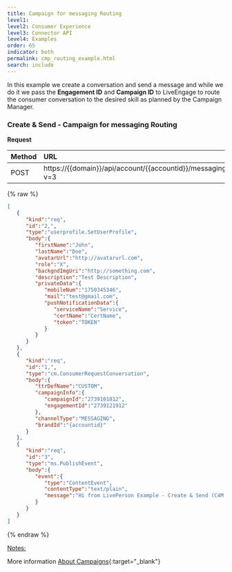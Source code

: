 ```yaml
---
title: Campaign for messaging Routing
level1:
level2: Consumer Experience
level3: Connector API
level4: Examples
order: 65
indicator: both
permalink: cmp_routing_example.html
search: include
---
```


In this example we create a conversation and send a message and while we do it we pass the **Engagement ID** and **Campaign ID** to LiveEngage to route the consumer conversation to the desired skill as planned by the Campaign Manager.



### Create & Send - Campaign for messaging Routing

**Request**

| Method | URL  |
| :--- | :--- |
| POST | https://\{\{domain\}\}/api/account/\{\{accountid\}\}/messaging/consumer/conversation?v=3 |

{% raw %}
```json
[  
   {  
      "kind":"req",
      "id":"2,",
      "type":"userprofile.SetUserProfile",
      "body":{  
         "firstName":"John",
         "lastName":"Doe",
         "avatarUrl":"http://avatarurl.com",
         "role":"X",
         "backgndImgUri":"http://something.com",
         "description":"Test Description",
         "privateData":{  
            "mobileNum":"1750345346",
            "mail":"test@gmail.com",
            "pushNotificationData":{  
               "serviceName":"Service",
               "certName":"CertName",
               "token":"TOKEN"
            }
         }
      }
   },
   {  
      "kind":"req",
      "id":"1,",
      "type":"cm.ConsumerRequestConversation",
      "body":{  
         "ttrDefName":"CUSTOM",
         "campaignInfo":{  
            "campaignId":"2739101812",
            "engagementId":"2739121912"
         },
         "channelType":"MESSAGING",
         "brandId":"{accountid}"
      }
   },
   {  
      "kind":"req",
      "id":"3",
      "type":"ms.PublishEvent",
      "body":{  
         "event":{  
            "type":"ContentEvent",
            "contentType":"text/plain",
            "message":"Hi from LivePerson Example - Create & Send (C4M Routing)"
         }
      }
   }
]
```
{% endraw %}

<span style="text-decoration:underline">Notes:</span>

More information [About Campaigns](https://www.liveperson.com/services/technical-support/about-campaigns){:target="_blank"}
